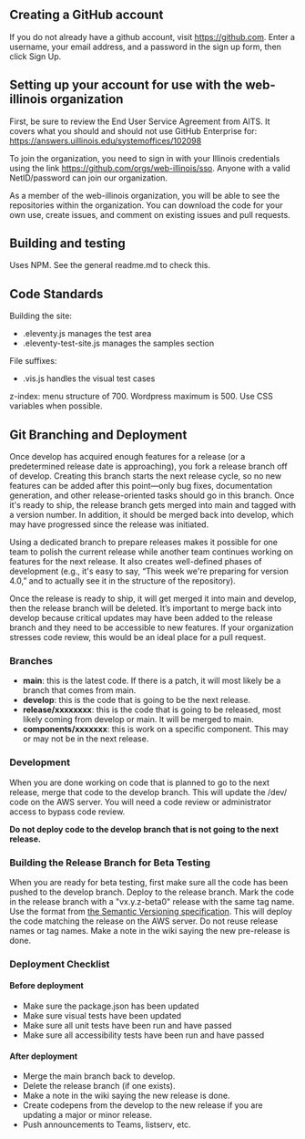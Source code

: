 ## Creating a GitHub account

If you do not already have a github account, visit https://github.com. Enter a username, your email address, and a password in the sign up form, then click Sign Up.

## Setting up your account for use with the web-illinois organization

First, be sure to review the End User Service Agreement from AITS. It covers what you should and should not use GitHub Enterprise for: https://answers.uillinois.edu/systemoffices/102098

To join the organization, you need to sign in with your Illinois credentials using the link https://github.com/orgs/web-illinois/sso. Anyone with a valid NetID/password can join our organization.

As a member of the web-illinois organization, you will be able to see the repositories within the organization. You can download the code for your own use, create issues, and comment on existing issues and pull requests.

## Building and testing

Uses NPM. See the general readme.md to check this. 

## Code Standards

Building the site:
* .eleventy.js manages the test area
* .eleventy-test-site.js manages the samples section

File suffixes:
* .vis.js handles the visual test cases

z-index: menu structure of 700. Wordpress maximum is 500. 
Use CSS variables when possible. 

## Git Branching and Deployment

Once develop has acquired enough features for a release (or a predetermined release date is approaching), you fork a release branch off of develop. Creating this branch starts the next release cycle, so no new features can be added after this point—only bug fixes, documentation generation, and other release-oriented tasks should go in this branch. Once it's ready to ship, the release branch gets merged into main and tagged with a version number. In addition, it should be merged back into develop, which may have progressed since the release was initiated.

Using a dedicated branch to prepare releases makes it possible for one team to polish the current release while another team continues working on features for the next release. It also creates well-defined phases of development (e.g., it's easy to say, “This week we're preparing for version 4.0,” and to actually see it in the structure of the repository).

Once the release is ready to ship, it will get merged it into main and develop, then the release branch will be deleted. It’s important to merge back into develop because critical updates may have been added to the release branch and they need to be accessible to new features. If your organization stresses code review, this would be an ideal place for a pull request.

### Branches

* **main**: this is the latest code. If there is a patch, it will most likely be a branch that comes from main. 
* **develop**: this is the code that is going to be the next release. 
* **release/xxxxxxxx**: this is the code that is going to be released, most likely coming from develop or main. It will be merged to main. 
* **components/xxxxxxx**: this is work on a specific component. This may or may not be in the next release. 

### Development

When you are done working on code that is planned to go to the next release, merge that code to the develop branch. This will update the /dev/ code on the AWS server. You will need a code review or administrator access to bypass code review. 

**Do not deploy code to the develop branch that is not going to the next release.** 

### Building the Release Branch for Beta Testing

When you are ready for beta testing, first make sure all the code has been pushed to the develop branch. Deploy to the release branch. Mark the code in the release branch with a "vx.y.z-beta0" release with the same tag name. Use the format from [the Semantic Versioning specification](https://semver.org/). This will deploy the code matching the release on the AWS server. Do not reuse release names or tag names. Make a note in the wiki saying the new pre-release is done.

### Deployment Checklist

#### Before deployment

* Make sure the package.json has been updated
* Make sure visual tests have been updated
* Make sure all unit tests have been run and have passed
* Make sure all accessibility tests have been run and have passed


#### After deployment

* Merge the main branch back to develop.
* Delete the release branch (if one exists).
* Make a note in the wiki saying the new release is done.
* Create codepens from the develop to the new release if you are updating a major or minor release.
* Push announcements to Teams, listserv, etc. 
